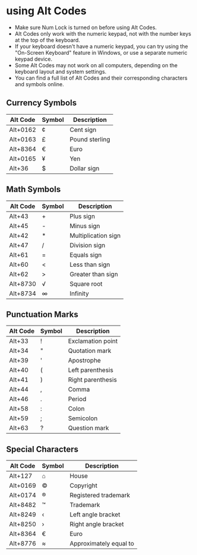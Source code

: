 # using Alt Codes
- Make sure Num Lock is turned on before using Alt Codes.
- Alt Codes only work with the numeric keypad, not with the number keys at the top of the keyboard.
- If your keyboard doesn't have a numeric keypad, you can try using the "On-Screen Keyboard" feature in Windows, or use a separate numeric keypad device.
- Some Alt Codes may not work on all computers, depending on the keyboard layout and system settings.
- You can find a full list of Alt Codes and their corresponding characters and symbols online.

## Currency Symbols
| Alt Code | Symbol | Description    |
| -------- | ------ | -------------- |
| Alt+0162 | ¢      | Cent sign      |
| Alt+0163 | £      | Pound sterling |
| Alt+8364 | €      | Euro           |
| Alt+0165 | ¥      | Yen            |
| Alt+36   | $      | Dollar sign    |

## Math Symbols
| Alt Code | Symbol | Description         |
| -------- | ------ | ------------------- |
| Alt+43   | +      | Plus sign           |
| Alt+45   | -      | Minus sign          |
| Alt+42   | *      | Multiplication sign |
| Alt+47   | /      | Division sign       |
| Alt+61   | =      | Equals sign         |
| Alt+60   | <      | Less than sign      |
| Alt+62   | >      | Greater than sign   |
| Alt+8730 | √      | Square root         |
| Alt+8734 | ∞      | Infinity            |

## Punctuation Marks
| Alt Code | Symbol | Description       |
| -------- | ------ | ----------------- |
| Alt+33   | !      | Exclamation point |
| Alt+34   | "      | Quotation mark    |
| Alt+39   | '      | Apostrophe        |
| Alt+40   | (      | Left parenthesis  |
| Alt+41   | )      | Right parenthesis |
| Alt+44   | ,      | Comma             |
| Alt+46   | .      | Period            |
| Alt+58   | :      | Colon             |
| Alt+59   | ;      | Semicolon         |
| Alt+63   | ?      | Question mark     |

## Special Characters
| Alt Code | Symbol | Description            |
| -------- | ------ | ---------------------- |
| Alt+127  | ⌂      | House                  |
| Alt+0169 | ©      | Copyright              |
| Alt+0174 | ®      | Registered trademark   |
| Alt+8482 | ™      | Trademark              |
| Alt+8249 | ‹      | Left angle bracket     |
| Alt+8250 | ›      | Right angle bracket    |
| Alt+8364 | €      | Euro                   |
| Alt+8776 | ≈      | Approximately equal to |
